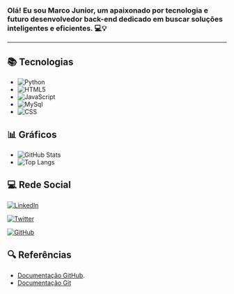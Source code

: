 ### Olá! Eu sou Marco Junior, um apaixonado por tecnologia e futuro desenvolvedor back-end dedicado em buscar soluções inteligentes e eficientes. 💻💡
***


## 📚 Tecnologias
- ![Python](https://img.shields.io/badge/Python-000?style=for-the-badge&logo=python)
- ![HTML5](https://img.shields.io/badge/HTML5-000?style=for-the-badge&logo=html5)
- ![JavaScript](https://img.shields.io/badge/JavaScript-000?style=for-the-badge&logo=javascript)
- ![MySql](https://img.shields.io/badge/MySql-000?style=for-the-badge&logo=mysql)
- ![CSS](https://img.shields.io/badge/CSS-000?style=for-the-badge&logo=css)




## 📊 Gráficos

- ![GitHub Stats](https://github-readme-stats.vercel.app/api?username=MarcoJunior80&theme=transparent&bg_color=000&border_color=30A3DC&show_icons=true&icon_color=30A3DC&title_color=E94D5F&text_color=FFF&hide_title=true&hide=stars)
- ![Top Langs](https://github-readme-stats-git-masterrstaa-rickstaa.vercel.app/api/top-langs/?username=MarcoJunior80&bg_color=000&border_color=30A3DC&title_color=E94D5F&text_color=FFF&hide_title=true)


## 💻 Rede Social
[![LinkedIn](https://img.shields.io/badge/LinkedIn-000?style=for-the-badge&logo=Linkedin&logoColor=0E76A8)](https://www.linkedin.com/in/marco-antonio-nunes-abreu-junior-719a55105/)

[![Twitter](https://img.shields.io/badge/Twitter-000?style=for-the-badge&logo=twitter)](https://twitter.com/marcojunior80)

[![GitHub](https://img.shields.io/badge/GitHub-000?style=for-the-badge&logo=GitHub&logoColor=0E76A8)](https://github.com/MarcoJunior80)


## 🔍 Referências
- [Documentação GitHub](https://docs.github.com/).
- [Documentação Git](https://git-scm.com/doc)
